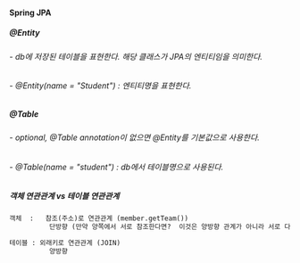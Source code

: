 #### Spring JPA

##### @Entity
###### - db에 저장된 테이블을 표현한다. 해당 클래스가 JPA의 엔티티임을 의미한다.
###### - @Entity(name = "Student") : 엔티티명을 표현한다.


##### @Table
###### - optional, @Table annotation이 없으면 @Entity를 기본값으로 사용한다.
###### - @Table(name = "student") : db에서 테이블명으로 사용된다.

##### 객체 연관관계 vs 테이블 연관관계
```txt
객체  :   참조(주소)로 연관관계 (member.getTeam())
          단방향 (만약 양쪽에서 서로 참조한다면?  이것은 양방향 관계가 아니라 서로 다은 단방향 관계 2개다.)
          
테이블 : 외래키로 연관관계 (JOIN)
          양방향
```
